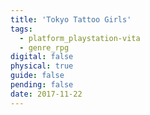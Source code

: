 ```yaml
---
title: 'Tokyo Tattoo Girls'
tags:
  - platform_playstation-vita
  - genre_rpg
digital: false
physical: true
guide: false
pending: false
date: 2017-11-22
---
```

